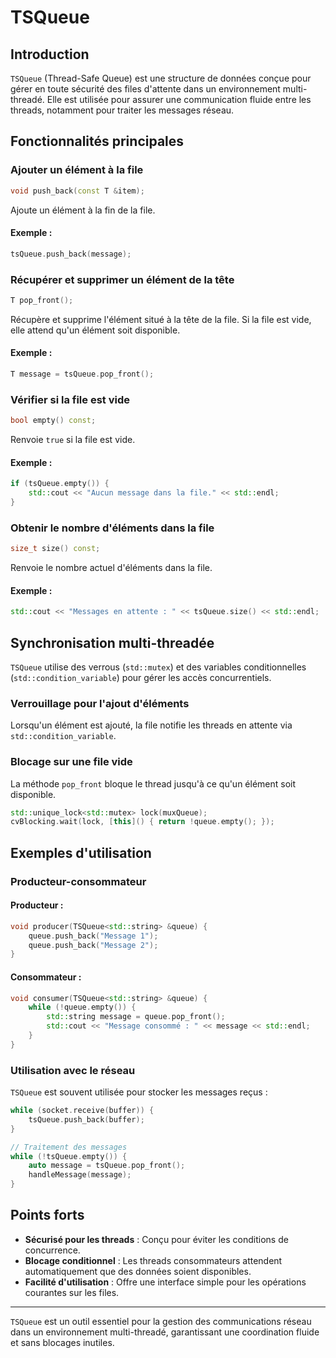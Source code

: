 # TSQueue

## Introduction

`TSQueue` (Thread-Safe Queue) est une structure de données conçue pour gérer en toute sécurité des files d'attente dans un environnement multi-threadé. Elle est utilisée pour assurer une communication fluide entre les threads, notamment pour traiter les messages réseau.

## Fonctionnalités principales

### Ajouter un élément à la file

```cpp
void push_back(const T &item);
```
Ajoute un élément à la fin de la file.

#### Exemple :
```cpp
tsQueue.push_back(message);
```

### Récupérer et supprimer un élément de la tête

```cpp
T pop_front();
```
Récupère et supprime l'élément situé à la tête de la file. Si la file est vide, elle attend qu'un élément soit disponible.

#### Exemple :
```cpp
T message = tsQueue.pop_front();
```

### Vérifier si la file est vide

```cpp
bool empty() const;
```
Renvoie `true` si la file est vide.

#### Exemple :
```cpp
if (tsQueue.empty()) {
    std::cout << "Aucun message dans la file." << std::endl;
}
```

### Obtenir le nombre d'éléments dans la file

```cpp
size_t size() const;
```
Renvoie le nombre actuel d'éléments dans la file.

#### Exemple :
```cpp
std::cout << "Messages en attente : " << tsQueue.size() << std::endl;
```

## Synchronisation multi-threadée

`TSQueue` utilise des verrous (`std::mutex`) et des variables conditionnelles (`std::condition_variable`) pour gérer les accès concurrentiels.

### Verrouillage pour l'ajout d'éléments

Lorsqu'un élément est ajouté, la file notifie les threads en attente via `std::condition_variable`.

### Blocage sur une file vide

La méthode `pop_front` bloque le thread jusqu'à ce qu'un élément soit disponible.

```cpp
std::unique_lock<std::mutex> lock(muxQueue);
cvBlocking.wait(lock, [this]() { return !queue.empty(); });
```

## Exemples d'utilisation

### Producteur-consommateur

#### Producteur :
```cpp
void producer(TSQueue<std::string> &queue) {
    queue.push_back("Message 1");
    queue.push_back("Message 2");
}
```

#### Consommateur :
```cpp
void consumer(TSQueue<std::string> &queue) {
    while (!queue.empty()) {
        std::string message = queue.pop_front();
        std::cout << "Message consommé : " << message << std::endl;
    }
}
```

### Utilisation avec le réseau

`TSQueue` est souvent utilisée pour stocker les messages reçus :

```cpp
while (socket.receive(buffer)) {
    tsQueue.push_back(buffer);
}

// Traitement des messages
while (!tsQueue.empty()) {
    auto message = tsQueue.pop_front();
    handleMessage(message);
}
```

## Points forts

- **Sécurisé pour les threads** : Conçu pour éviter les conditions de concurrence.
- **Blocage conditionnel** : Les threads consommateurs attendent automatiquement que des données soient disponibles.
- **Facilité d'utilisation** : Offre une interface simple pour les opérations courantes sur les files.

---

`TSQueue` est un outil essentiel pour la gestion des communications réseau dans un environnement multi-threadé, garantissant une coordination fluide et sans blocages inutiles.

